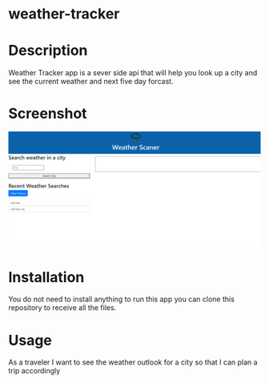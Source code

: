 # weather-tracker

# Description 
Weather Tracker app is a sever side api that will help you look up a city and see the current weather and next five day forcast.

# Screenshot
<img src="assets\images\Weather-API.png">

# Installation
You do not need to install anything to run this app you can clone this repository to receive all the files.

# Usage
As a traveler I want to see the weather outlook for a city so that I can plan a trip accordingly
